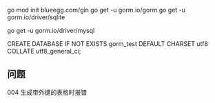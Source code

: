 
go mod init blueegg.com/gin
go get -u gorm.io/gorm
go get -u gorm.io/driver/sqlite

go get -u gorm.io/driver/mysql

CREATE DATABASE IF NOT EXISTS gorm_test DEFAULT CHARSET utf8 COLLATE utf8_general_ci;

## 问题

004 生成带外键的表格时报错